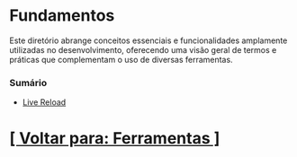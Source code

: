 # Fundamentos

Este diretório abrange conceitos essenciais e funcionalidades amplamente utilizadas no desenvolvimento, oferecendo uma visão geral de termos e práticas que complementam o uso de diversas ferramentas.

### Sumário

- [Live Reload](./2-live-reload.md)

# [[ Voltar para: Ferramentas ]](../ferramentas.md)